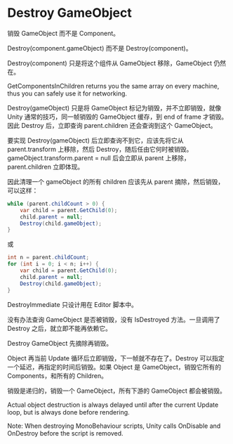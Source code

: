 # Destroy GameObject

销毁 GameObject 而不是 Component。

Destroy(component.gameObject) 而不是 Destroy(component)。

Destroy(component) 只是将这个组件从 GameObject 移除，GameObject 仍然在。

GetComponentsInChildren returns you the same array on every machine, thus you can safely use it for networking.

Destroy(gameObject) 只是将 GameObject 标记为销毁，并不立即销毁，就像 Unity 通常的技巧，同一帧销毁的 GameObject 缓存，到 end of frame 才销毁。因此 Destroy 后，立即查询 parent.children 还会查询到这个 GameObject。

要实现 Destroy(gameObject) 后立即查询不到它，应该先将它从 parent.transform 上移除，然后 Destroy，随后任由它何时被销毁。gameObject.transform.parent = null 后会立即从 parent 上移除，parent.children 立即体现。

因此清理一个 gameObject 的所有 children 应该先从 parent 摘除，然后销毁，可以这样：

```C#
while (parent.childCount > 0) {
    var child = parent.GetChild(0);
    child.parent = null;
    Destroy(child.gameObject);
}
```

或

```C#
int n = parent.childCount;
for (int i = 0; i < n; i++) {
    var child = parent.GetChild(0);
    child.parent = null;
    Destroy(child.gameObject);
}
```

DestroyImmediate 只设计用在 Editor 脚本中。

没有办法查询 GameObject 是否被销毁，没有 IsDestroyed 方法。一旦调用了 Destroy 之后，就立即不能再依赖它。

Destroy GameObject 先摘除再销毁。

Object 再当前 Update 循环后立即销毁，下一帧就不存在了。Destroy 可以指定一个延迟，再指定的时间后销毁。如果 Object 是 GameObject，销毁它所有的 Components，和所有的 Children。

销毁是递归的，销毁一个 GameObject，所有下游的 GameObject 都会被销毁。

Actual object destruction is always delayed until after the current Update loop, but is always done before rendering.

Note: When destroying MonoBehaviour scripts, Unity calls OnDisable and OnDestroy before the script is removed.
